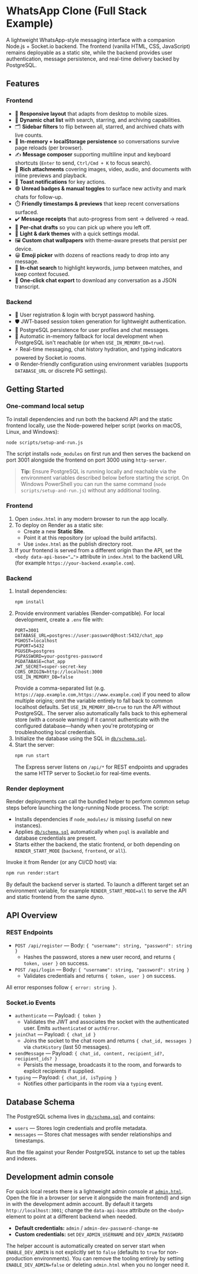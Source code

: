 # WhatsApp Clone (Full Stack Example)

A lightweight WhatsApp-style messaging interface with a companion Node.js + Socket.io backend. The frontend (vanilla HTML, CSS, JavaScript) remains deployable as a static site, while the backend provides user authentication, message persistence, and real-time delivery backed by PostgreSQL.

## Features

### Frontend
- 📱 **Responsive layout** that adapts from desktop to mobile sizes.
- 💬 **Dynamic chat list** with search, starring, and archiving capabilities.
- 🗂️ **Sidebar filters** to flip between all, starred, and archived chats with live counts.
- 🧠 **In-memory + localStorage persistence** so conversations survive page reloads (per browser).
- ✍️ **Message composer** supporting multiline input and keyboard shortcuts (`Enter` to send, `Ctrl/Cmd + K` to focus search).
- 📎 **Rich attachments** covering images, video, audio, and documents with inline previews and playback.
- 🔔 **Toast notifications** for key actions.
- 🟢 **Unread badges & manual toggles** to surface new activity and mark chats for follow-up.
- ⏱️ **Friendly timestamps & previews** that keep recent conversations surfaced.
- ✔️ **Message receipts** that auto-progress from sent → delivered → read.
- 📝 **Per-chat drafts** so you can pick up where you left off.
- 🎨 **Light & dark themes** with a quick settings modal.
- 🖼️ **Custom chat wallpapers** with theme-aware presets that persist per device.
- 😀 **Emoji picker** with dozens of reactions ready to drop into any message.
- 🔎 **In-chat search** to highlight keywords, jump between matches, and keep context focused.
- 📄 **One-click chat export** to download any conversation as a JSON transcript.

### Backend
- 🔐 User registration & login with bcrypt password hashing.
- 🛡️ JWT-based session token generation for lightweight authentication.
- 💾 PostgreSQL persistence for user profiles and chat messages.
- 🧪 Automatic in-memory fallback for local development when PostgreSQL isn't reachable (or when `USE_IN_MEMORY_DB=true`).
- ⚡ Real-time messaging, chat history hydration, and typing indicators powered by Socket.io rooms.
- 🌐 Render-friendly configuration using environment variables (supports `DATABASE_URL` or discrete PG settings).

## Getting Started

### One-command local setup
To install dependencies and run both the backend API and the static frontend locally, use the Node-powered helper script (works on macOS, Linux, and Windows):

```bash
node scripts/setup-and-run.js
```

The script installs `node_modules` on first run and then serves the backend on port 3001 alongside the frontend on port 3000 using `http-server`.

> **Tip:** Ensure PostgreSQL is running locally and reachable via the environment variables described below before starting the script. On Windows PowerShell you can run the same command (`node scripts/setup-and-run.js`) without any additional tooling.

### Frontend
1. Open `index.html` in any modern browser to run the app locally.
2. To deploy on Render as a static site:
   - Create a new **Static Site**.
   - Point it at this repository (or upload the build artifacts).
   - Use `index.html` as the publish directory root.
3. If your frontend is served from a different origin than the API, set the `<body data-api-base="…">`
   attribute in `index.html` to the backend URL (for example `https://your-backend.example.com`).

### Backend
1. Install dependencies:
   ```bash
   npm install
   ```
2. Provide environment variables (Render-compatible). For local development, create a `.env` file with:
   ```env
   PORT=3001
   DATABASE_URL=postgres://user:password@host:5432/chat_app
   PGHOST=localhost
   PGPORT=5432
   PGUSER=postgres
   PGPASSWORD=your-postgres-password
   PGDATABASE=chat_app
   JWT_SECRET=super-secret-key
   CORS_ORIGIN=http://localhost:3000
   USE_IN_MEMORY_DB=false
   ```
   Provide a comma-separated list (e.g. `https://app.example.com,https://www.example.com`) if you need to allow multiple origins;
   omit the variable entirely to fall back to common localhost defaults.
   Set `USE_IN_MEMORY_DB=true` to run the API without PostgreSQL. The server also automatically falls back to this ephemeral
   store (with a console warning) if it cannot authenticate with the configured database—handy when you're prototyping or
   troubleshooting local credentials.
3. Initialize the database using the SQL in [`db/schema.sql`](db/schema.sql).
4. Start the server:
   ```bash
   npm run start
   ```
   The Express server listens on `/api/*` for REST endpoints and upgrades the same HTTP server to Socket.io for real-time events.

### Render deployment

Render deployments can call the bundled helper to perform common setup steps before launching the long-running Node process. The script:

- Installs dependencies if `node_modules/` is missing (useful on new instances).
- Applies [`db/schema.sql`](db/schema.sql) automatically when `psql` is available and database credentials are present.
- Starts either the backend, the static frontend, or both depending on `RENDER_START_MODE` (`backend`, `frontend`, or `all`).

Invoke it from Render (or any CI/CD host) via:

```bash
npm run render:start
```

By default the backend server is started. To launch a different target set an environment variable, for example `RENDER_START_MODE=all` to serve the API and static frontend from the same dyno.

## API Overview

### REST Endpoints
- `POST /api/register` — Body: `{ "username": string, "password": string }`
  - Hashes the password, stores a new user record, and returns `{ token, user }` on success.
- `POST /api/login` — Body: `{ "username": string, "password": string }`
  - Validates credentials and returns `{ token, user }` on success.

All error responses follow `{ error: string }`.

### Socket.io Events
- `authenticate` — Payload: `{ token }`
  - Validates the JWT and associates the socket with the authenticated user. Emits `authenticated` or `authError`.
- `joinChat` — Payload: `{ chat_id }`
  - Joins the socket to the chat room and returns `{ chat_id, messages }` via `chatHistory` (last 50 messages).
- `sendMessage` — Payload: `{ chat_id, content, recipient_id?, recipient_ids? }`
  - Persists the message, broadcasts it to the room, and forwards to explicit recipients if supplied.
- `typing` — Payload: `{ chat_id, isTyping }`
  - Notifies other participants in the room via a `typing` event.

## Database Schema

The PostgreSQL schema lives in [`db/schema.sql`](db/schema.sql) and contains:
- `users` — Stores login credentials and profile metadata.
- `messages` — Stores chat messages with sender relationships and timestamps.

Run the file against your Render PostgreSQL instance to set up the tables and indexes.

## Development admin console

For quick local resets there is a lightweight admin console at [`admin.html`](admin.html).
Open the file in a browser (or serve it alongside the main frontend) and sign in with the
development admin account. By default it targets `http://localhost:3001`; change the
`data-api-base` attribute on the `<body>` element to point at a different backend when needed.

- **Default credentials:** `admin` / `admin-dev-password-change-me`
- **Custom credentials:** set `DEV_ADMIN_USERNAME` and `DEV_ADMIN_PASSWORD`

The helper account is automatically created on server start when `ENABLE_DEV_ADMIN` is not
explicitly set to `false` (defaults to `true` for non-production environments). You can remove
the tooling entirely by setting `ENABLE_DEV_ADMIN=false` or deleting `admin.html` when you no
longer need it.
